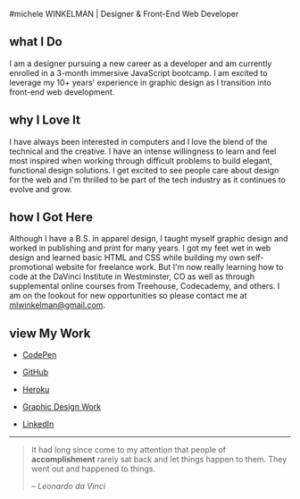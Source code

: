 
#michele WINKELMAN  |  Designer & Front-End Web Developer

## what I Do

I am a designer pursuing a new career as a developer and am currently enrolled in a 3-month immersive JavaScript bootcamp. I am excited to leverage my 10+ years' experience in graphic design as I transition into front-end web development.   

## why I Love It

I have always been interested in computers and I love the blend of the technical and the creative. I have an intense willingness to learn and feel most inspired when working through difficult problems to build elegant, functional design solutions. I get excited to see people care about design for the web and I'm thrilled to be part of the tech industry as it continues to evolve and grow.

## how I Got Here

Although I have a B.S. in apparel design, I taught myself graphic design and worked in publishing and print for many years. I got my feet wet in web design and learned basic HTML and CSS while building my own self-promotional website for freelance work. But I'm now really learning how to code at the DaVinci Institute in Westminster, CO as well as through supplemental online courses from Treehouse, Codecademy, and others. I am on the lookout for new opportunities so please contact me at mlwinkelman@gmail.com.


## view My Work

- [CodePen](http://codepen.io/mlwinkelman/)

- [GitHub](https://github.com/mlwinkelman/Michele-JavaScript-Class)

- [Heroku](https://coding-paradise.herokuapp.com/)

- [Graphic Design Work](https://mwdesignwork.wordpress.com/)

- [LinkedIn](https://www.linkedin.com/in/michelewinkelman)

---

> It had long since come to my attention
> that people of __accomplishment__
> rarely sat back and let things happen
> to them. They went out and happened
> to things.
>
> *– Leonardo da Vinci*




